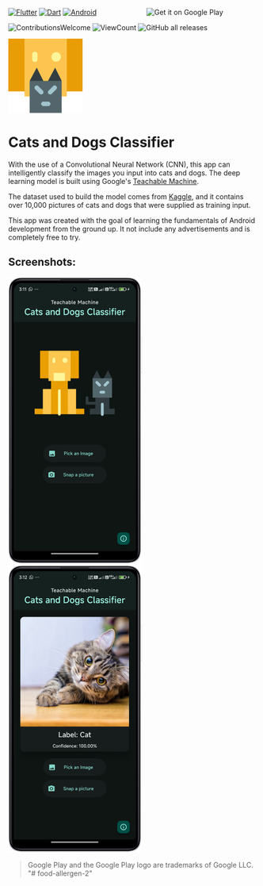 <a href='https://play.google.com/store/apps/details?id=com.ml.cats_dogs_classifier&pcampaignid=pcampaignidMKT-Other-global-all-co-prtnr-py-PartBadge-Mar2515-1'><img align="right" alt='Get it on Google Play' src='https://play.google.com/intl/en_us/badges/static/images/badges/en_badge_web_generic.png' width=225/></a>

[![Flutter](https://img.shields.io/badge/Flutter-02569B?style=for-the-badge&logo=flutter)](https://flutter.dev/)
[![Dart](https://img.shields.io/badge/Dart-0175C2?style=for-the-badge&logo=dart)](https://dart.dev/)
[![Android](https://img.shields.io/badge/Android-3DDC84?style=for-the-badge&logo=android&logoColor=white)](https://www.android.com/)

![ContributionsWelcome](https://img.shields.io/badge/contributions-welcome-green.svg)
![ViewCount](https://views.whatilearened.today/views/github/sourhub226/flutter-cats-dogs-CNN.svg)
![GitHub all releases](https://img.shields.io/github/downloads/sourhub226/flutter-cats-dogs-CNN/total)

<!-- [![Build and Release APKs](https://github.com/sourhub226/flutter-cats-dogs-CNN/actions/workflows/main.yml/badge.svg)](https://github.com/sourhub226/flutter-cats-dogs-CNN/actions/workflows/main.yml) -->

<img src="icons/logo.svg" alt="app-icon" width='150px'>

# Cats and Dogs Classifier

With the use of a Convolutional Neural Network (CNN), this app can intelligently classify the images you input into cats and dogs. The deep learning model is built using Google's [Teachable Machine](https://teachablemachine.withgoogle.com/).

The dataset used to build the model comes from [Kaggle](https://www.kaggle.com/tongpython/cat-and-dog), and it contains over 10,000 pictures of cats and dogs that were supplied as training input.

This app was created with the goal of learning the fundamentals of Android development from the ground up. It not include any advertisements and is completely free to try.

## Screenshots:

<p>
<img src="screenshots/ss1.png" alt="app-screenshot-1" width='270px'>
<img src="screenshots/ss2.png" alt="app-screenshot-2" width='270px'>
</p>

> Google Play and the Google Play logo are trademarks of Google LLC.
"# food-allergen-2" 
